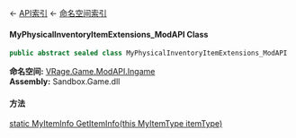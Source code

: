 ← [API索引](Api-Index) ← [命名空间索引](Namespace-Index)

#### MyPhysicalInventoryItemExtensions_ModAPI Class

```csharp
public abstract sealed class MyPhysicalInventoryItemExtensions_ModAPI
```

**命名空间:** [VRage.Game.ModAPI.Ingame](VRage.Game.ModAPI.Ingame)  
**Assembly:** Sandbox.Game.dll

#### 方法

[static MyItemInfo GetItemInfo(this MyItemType itemType)](VRage.Game.ModAPI.Ingame.MyPhysicalInventoryItemExtensions_ModAPI.GetItemInfo)

> 

